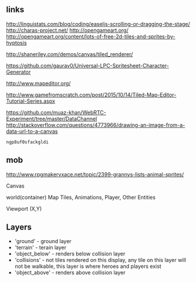 ## links
http://linguistats.com/blog/coding/easeljs-scrolling-or-dragging-the-stage/
http://charas-project.net/
http://opengameart.org/
    http://opengameart.org/content/lots-of-free-2d-tiles-and-sprites-by-hyptosis

http://shaneriley.com/demos/canvas/tiled_renderer/

https://github.com/gaurav0/Universal-LPC-Spritesheet-Character-Generator

http://www.mapeditor.org/

http://www.gamefromscratch.com/post/2015/10/14/Tiled-Map-Editor-Tutorial-Series.aspx


https://github.com/muaz-khan/WebRTC-Experiment/tree/master/DataChannel
http://stackoverflow.com/questions/4773966/drawing-an-image-from-a-data-url-to-a-canvas

```
ngp8uf0sfackgldi
```

## mob

http://www.rpgmakervxace.net/topic/2399-grannys-lists-animal-sprites/

Canvas

world(container)
  Map Tiles, Animations, Player, Other Entities
  
Viewport (X,Y)

## Layers

 - 'ground' - ground layer
 - 'terrain' - terain layer
 - 'object_below' - renders below collision layer
 - 'collisions' - not tiles rendered on this display, any tile on this layer will not be walkable, this layer is where heroes and players exist
 - 'object_above' - renders above collision layer